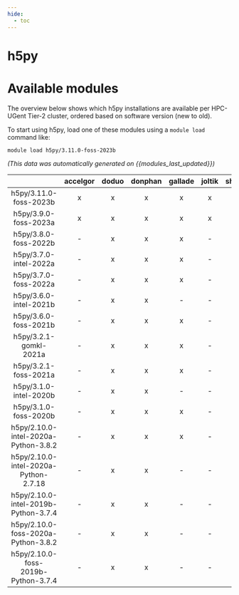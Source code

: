 ```yaml
---
hide:
  - toc
---
```


h5py
====

# Available modules


The overview below shows which h5py installations are available per HPC-UGent Tier-2 cluster, ordered based on software version (new to old).

To start using h5py, load one of these modules using a `module load` command like:

```shell
module load h5py/3.11.0-foss-2023b
```

*(This data was automatically generated on {{modules_last_updated}})*  

| |accelgor|doduo|donphan|gallade|joltik|shinx|
| :---: | :---: | :---: | :---: | :---: | :---: | :---: |
|h5py/3.11.0-foss-2023b|x|x|x|x|x|x|
|h5py/3.9.0-foss-2023a|x|x|x|x|x|x|
|h5py/3.8.0-foss-2022b|-|x|x|x|-|-|
|h5py/3.7.0-intel-2022a|-|x|x|x|-|-|
|h5py/3.7.0-foss-2022a|-|x|x|x|-|-|
|h5py/3.6.0-intel-2021b|-|x|x|-|-|-|
|h5py/3.6.0-foss-2021b|-|x|x|x|-|-|
|h5py/3.2.1-gomkl-2021a|-|x|x|x|-|-|
|h5py/3.2.1-foss-2021a|-|x|x|x|-|-|
|h5py/3.1.0-intel-2020b|-|x|x|-|-|-|
|h5py/3.1.0-foss-2020b|-|x|x|x|-|-|
|h5py/2.10.0-intel-2020a-Python-3.8.2|-|x|x|x|-|-|
|h5py/2.10.0-intel-2020a-Python-2.7.18|-|x|x|-|-|-|
|h5py/2.10.0-intel-2019b-Python-3.7.4|-|x|x|-|-|-|
|h5py/2.10.0-foss-2020a-Python-3.8.2|-|x|x|-|-|-|
|h5py/2.10.0-foss-2019b-Python-3.7.4|-|x|x|-|-|-|
